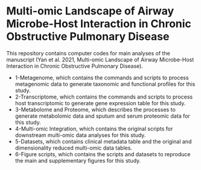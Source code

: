# Multi-omic Landscape of Airway Microbe-Host Interaction in Chronic Obstructive Pulmonary Disease

This repository contains computer codes for main analyses of the manuscript (Yan et al. 2021, Multi-omic Landscape of Airway Microbe-Host Interaction in Chronic Obstructive Pulmonary Disease).

- 1-Metagenome, which contains the commands and scripts to process metagenomic data to generate taxonomic and functional profiles for this study. 
- 2-Transcriptome, which contains the commands and scripts to process host transcriptomic to generate gene expression table for this study.
- 3-Metabolome and Proteome, which describes the processes to generate metabolomic data and sputum and serum proteomic data for this study.
- 4-Multi-omic Integration, which contains the original scripts for downstream multi-omic data analyses for this study.
- 5-Datasets, which contains clinical metadata table and the original and dimensionality reduced multi-omic data tables.
- 6-Figure scripts, which contains the scripts and datasets to reproduce the main and supplementary figures for this study.
